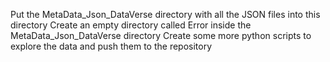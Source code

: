 Put the MetaData_Json_DataVerse directory with all the JSON files into this directory
Create an empty directory called Error inside the MetaData_Json_DataVerse directory
Create some more python scripts to explore the data and push them to the repository